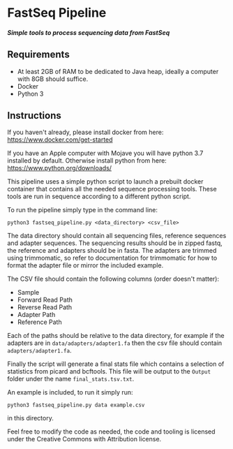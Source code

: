 # FastSeq Pipeline
##### Simple tools to process sequencing data from FastSeq

## Requirements
- At least 2GB of RAM to be dedicated to Java heap, ideally a computer with 
8GB should suffice.
- Docker
- Python 3

## Instructions

If you haven't already, please install docker from here:
https://www.docker.com/get-started

If you have an Apple computer with Mojave you will have python 3.7 installed 
by default. Otherwise install python from here:
https://www.python.org/downloads/

This pipeline uses a simple python script to launch a prebuilt docker container
that contains all the needed sequence processing tools. These tools are run in
sequence according to a different python script.

To run the pipeline simply type in the command line:

`python3 fastseq_pipeline.py <data_directory> <csv_file>`

The data directory should contain all sequencing files, reference sequences
and adapter sequences. The sequencing results should be in zipped fastq, the
reference and adapters should be in fasta. The adapters are trimmed using 
trimmomatic, so refer to documentation for trimmomatic for how to format the
adapter file or mirror the included example.

The CSV file should contain the following columns (order doesn't matter):
- Sample
- Forward Read Path
- Reverse Read Path
- Adapter Path
- Reference Path

Each of the paths should be relative to the data directory, for example if the
adapters are in `data/adapters/adapter1.fa` then the csv file should contain
`adapters/adapter1.fa`.

Finally the script will generate a final stats file which contains a selection
of statistics from picard and bcftools. This file will be output to the 
`Output` folder under the name `final_stats.tsv.txt`.

An example is included, to run it simply run:

`python3 fastseq_pipeline.py data example.csv`

in this directory.

Feel free to modify the code as needed, the code and tooling is licensed under
the Creative Commons with Attribution license.